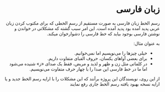 <div dir="rtl">

# زبان فارسی

رسم الخط زبان فارسی به صورت مستقیم از رسم الخطی که برای مکتوب کردن زبان عربی پدید آمده بود پدید آمده است. این امر سبب گشته که مشکلاتی در خواندن و نوشتن فارسی بوجود بیاید که خط فارسی را دشوارخوان میکند.

به عنوان مثال:

- خیلی چیزها را می‌نویسیم اما نمی‌خوانیم.
- برای بعضی آواهای یکسان، حروف الفبای متفاوت داریم.
- در کلماتی مثل زن و ظهر و لذید و مریض، فقط یک صدای «ز» شنیده می‌شود اما ما در خط فارسی این صدا را با چهار حرف متفاوت می‌نویسیم.


از این روی، نویسندگان این پروژه برآنند که این مشکلات را با ارایه رسم الخط جدید و یا ارایه نسخه بهبود یافته رسم الخط جاری رفع نمایند

</div>
